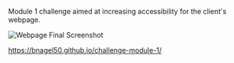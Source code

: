 Module 1 challenge aimed at increasing accessibility for the client's webpage.

![Webpage Final Screenshot](https://user-images.githubusercontent.com/103770530/165878227-4f051afa-24ed-47fd-95e4-4f92fcbb085a.png)

https://bnagel50.github.io/challenge-module-1/
